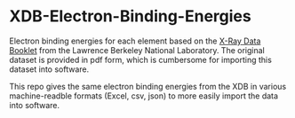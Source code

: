 # XDB-Electron-Binding-Energies
Electron binding energies for each element based on the [X-Ray Data Booklet](https://xdb.lbl.gov/) from the Lawrence Berkeley National Laboratory. 
The original dataset is provided in pdf form, which is cumbersome for importing this dataset into software.

This repo gives the same electron binding energies from the XDB in various machine-readble formats (Excel, csv, json) to more easily import the data into software.
